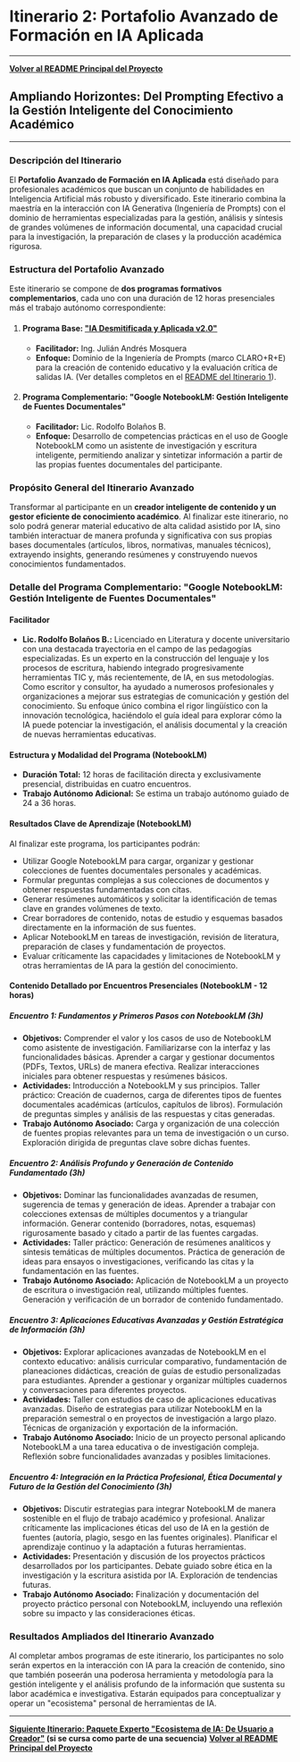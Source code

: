 # Itinerario 2: Portafolio Avanzado de Formación en IA Aplicada

---

**[Volver al README Principal del Proyecto](../README.md)**

## **Ampliando Horizontes: Del Prompting Efectivo a la Gestión Inteligente del Conocimiento Académico**

---

### **Descripción del Itinerario**

El **Portafolio Avanzado de Formación en IA Aplicada** está diseñado para profesionales académicos que buscan un conjunto de habilidades en Inteligencia Artificial más robusto y diversificado. Este itinerario combina la maestría en la interacción con IA Generativa (Ingeniería de Prompts) con el dominio de herramientas especializadas para la gestión, análisis y síntesis de grandes volúmenes de información documental, una capacidad crucial para la investigación, la preparación de clases y la producción académica rigurosa.

### **Estructura del Portafolio Avanzado**

Este itinerario se compone de **dos programas formativos complementarios**, cada uno con una duración de 12 horas presenciales más el trabajo autónomo correspondiente:

1.  #### **Programa Base: ["IA Desmitificada y Aplicada v2.0"](../itinerario-1-esencial/README.md)**
    *   **Facilitador:** Ing. Julián Andrés Mosquera
    *   **Enfoque:** Dominio de la Ingeniería de Prompts (marco CLARO+R+E) para la creación de contenido educativo y la evaluación crítica de salidas IA. (Ver detalles completos en el [README del Itinerario 1](../itinerario-1-esencial/README.md)).

2.  #### **Programa Complementario: "Google NotebookLM: Gestión Inteligente de Fuentes Documentales"**
    *   **Facilitador:** Lic. Rodolfo Bolaños B.
    *   **Enfoque:** Desarrollo de competencias prácticas en el uso de Google NotebookLM como un asistente de investigación y escritura inteligente, permitiendo analizar y sintetizar información a partir de las propias fuentes documentales del participante.

### **Propósito General del Itinerario Avanzado**

Transformar al participante en un **creador inteligente de contenido y un gestor eficiente de conocimiento académico**. Al finalizar este itinerario, no solo podrá generar material educativo de alta calidad asistido por IA, sino también interactuar de manera profunda y significativa con sus propias bases documentales (artículos, libros, normativas, manuales técnicos), extrayendo insights, generando resúmenes y construyendo nuevos conocimientos fundamentados.

### **Detalle del Programa Complementario: "Google NotebookLM: Gestión Inteligente de Fuentes Documentales"**

#### **Facilitador**
*   **Lic. Rodolfo Bolaños B.:** Licenciado en Literatura y docente universitario con una destacada trayectoria en el campo de las pedagogías especializadas. Es un experto en la construcción del lenguaje y los procesos de escritura, habiendo integrado progresivamente herramientas TIC y, más recientemente, de IA, en sus metodologías. Como escritor y consultor, ha ayudado a numerosos profesionales y organizaciones a mejorar sus estrategias de comunicación y gestión del conocimiento. Su enfoque único combina el rigor lingüístico con la innovación tecnológica, haciéndolo el guía ideal para explorar cómo la IA puede potenciar la investigación, el análisis documental y la creación de nuevas herramientas educativas.

#### **Estructura y Modalidad del Programa (NotebookLM)**
*   **Duración Total:** 12 horas de facilitación directa y exclusivamente presencial, distribuidas en cuatro encuentros.
*   **Trabajo Autónomo Adicional:** Se estima un trabajo autónomo guiado de 24 a 36 horas.

#### **Resultados Clave de Aprendizaje (NotebookLM)**
Al finalizar este programa, los participantes podrán:
*   Utilizar Google NotebookLM para cargar, organizar y gestionar colecciones de fuentes documentales personales y académicas.
*   Formular preguntas complejas a sus colecciones de documentos y obtener respuestas fundamentadas con citas.
*   Generar resúmenes automáticos y solicitar la identificación de temas clave en grandes volúmenes de texto.
*   Crear borradores de contenido, notas de estudio y esquemas basados directamente en la información de sus fuentes.
*   Aplicar NotebookLM en tareas de investigación, revisión de literatura, preparación de clases y fundamentación de proyectos.
*   Evaluar críticamente las capacidades y limitaciones de NotebookLM y otras herramientas de IA para la gestión del conocimiento.

#### **Contenido Detallado por Encuentros Presenciales (NotebookLM - 12 horas)**

##### **Encuentro 1: Fundamentos y Primeros Pasos con NotebookLM (3h)**
*   **Objetivos:** Comprender el valor y los casos de uso de NotebookLM como asistente de investigación. Familiarizarse con la interfaz y las funcionalidades básicas. Aprender a cargar y gestionar documentos (PDFs, Textos, URLs) de manera efectiva. Realizar interacciones iniciales para obtener respuestas y resúmenes básicos.
*   **Actividades:** Introducción a NotebookLM y sus principios. Taller práctico: Creación de cuadernos, carga de diferentes tipos de fuentes documentales académicas (artículos, capítulos de libros). Formulación de preguntas simples y análisis de las respuestas y citas generadas.
*   **Trabajo Autónomo Asociado:** Carga y organización de una colección de fuentes propias relevantes para un tema de investigación o un curso. Exploración dirigida de preguntas clave sobre dichas fuentes.

##### **Encuentro 2: Análisis Profundo y Generación de Contenido Fundamentado (3h)**
*   **Objetivos:** Dominar las funcionalidades avanzadas de resumen, sugerencia de temas y generación de ideas. Aprender a trabajar con colecciones extensas de múltiples documentos y a triangular información. Generar contenido (borradores, notas, esquemas) rigurosamente basado y citado a partir de las fuentes cargadas.
*   **Actividades:** Taller práctico: Generación de resúmenes analíticos y síntesis temáticas de múltiples documentos. Práctica de generación de ideas para ensayos o investigaciones, verificando las citas y la fundamentación en las fuentes.
*   **Trabajo Autónomo Asociado:** Aplicación de NotebookLM a un proyecto de escritura o investigación real, utilizando múltiples fuentes. Generación y verificación de un borrador de contenido fundamentado.

##### **Encuentro 3: Aplicaciones Educativas Avanzadas y Gestión Estratégica de Información (3h)**
*   **Objetivos:** Explorar aplicaciones avanzadas de NotebookLM en el contexto educativo: análisis curricular comparativo, fundamentación de planeaciones didácticas, creación de guías de estudio personalizadas para estudiantes. Aprender a gestionar y organizar múltiples cuadernos y conversaciones para diferentes proyectos.
*   **Actividades:** Taller con estudios de caso de aplicaciones educativas avanzadas. Diseño de estrategias para utilizar NotebookLM en la preparación semestral o en proyectos de investigación a largo plazo. Técnicas de organización y exportación de la información.
*   **Trabajo Autónomo Asociado:** Inicio de un proyecto personal aplicando NotebookLM a una tarea educativa o de investigación compleja. Reflexión sobre funcionalidades avanzadas y posibles limitaciones.

##### **Encuentro 4: Integración en la Práctica Profesional, Ética Documental y Futuro de la Gestión del Conocimiento (3h)**
*   **Objetivos:** Discutir estrategias para integrar NotebookLM de manera sostenible en el flujo de trabajo académico y profesional. Analizar críticamente las implicaciones éticas del uso de IA en la gestión de fuentes (autoría, plagio, sesgo en las fuentes originales). Planificar el aprendizaje continuo y la adaptación a futuras herramientas.
*   **Actividades:** Presentación y discusión de los proyectos prácticos desarrollados por los participantes. Debate guiado sobre ética en la investigación y la escritura asistida por IA. Exploración de tendencias futuras.
*   **Trabajo Autónomo Asociado:** Finalización y documentación del proyecto práctico personal con NotebookLM, incluyendo una reflexión sobre su impacto y las consideraciones éticas.

### **Resultados Ampliados del Itinerario Avanzado**
Al completar ambos programas de este itinerario, los participantes no solo serán expertos en la interacción con IA para la creación de contenido, sino que también poseerán una poderosa herramienta y metodología para la gestión inteligente y el análisis profundo de la información que sustenta su labor académica e investigativa. Estarán equipados para conceptualizar y operar un "ecosistema" personal de herramientas de IA.

---
**[Siguiente Itinerario: Paquete Experto "Ecosistema de IA: De Usuario a Creador"](../itinerario-3-experto/README.md) (si se cursa como parte de una secuencia)**
**[Volver al README Principal del Proyecto](../README.md)**
